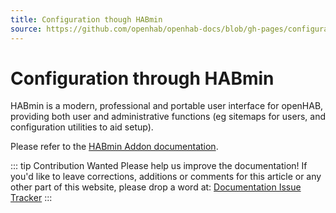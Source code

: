 ```yaml
---
title: Configuration though HABmin
source: https://github.com/openhab/openhab-docs/blob/gh-pages/configuration/habmin.md
---
```



# Configuration through HABmin

HABmin is a modern, professional and portable user interface for openHAB,
providing both user and administrative functions (eg sitemaps for users, and configuration utilities
to aid setup).

Please refer to the [HABmin Addon documentation]({{docu}}/addons/uis/habmin/readme.html).

::: tip Contribution Wanted
Please help us improve the documentation! 
If you'd like to leave corrections, additions or comments for this article or any other part of this website, please drop a word at:
[Documentation Issue Tracker](https://github.com/openhab/openhab-docs/issues)
:::

<DocPreviousVersions/>
<EditPageLink/>
